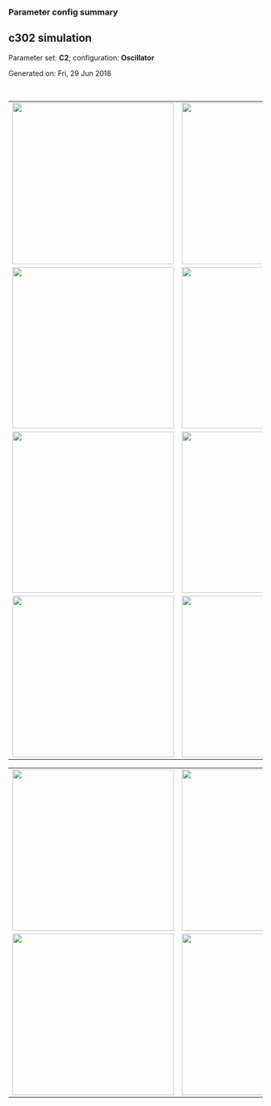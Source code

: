 ### Parameter config summary 
<h2>c302 simulation</h2>
<p>Parameter set: <b>C2</b>; configuration: <b>Oscillator</b></p>
<p>Generated on: Fri, 29 Jun 2018</p><br/>
<table>

<tr>
  <td><a href="images/neurons_C2_Oscillator.png"><img alt=" " src="images/neurons_C2_Oscillator.png" height="320"/></a></td>
  <td><a href="images/traces_neuron_Oscillator_C2.png"><img alt=" " src="images/traces_neuron_Oscillator_C2.png" height="320"/></a></td>
</tr>

<tr>
  <td><a href="images/neuron_activity_C2_Oscillator.png"><img alt=" " src="images/neuron_activity_C2_Oscillator.png" height="320"/></a></td>
  <td><a href="images/traces_neuron_activity_Oscillator_C2.png"><img alt=" " src="images/traces_neuron_activity_Oscillator_C2.png" height="320"/></a></td>
</tr>

<tr>
  <td><a href="images/muscles_C2_Oscillator.png"><img alt=" " src="images/muscles_C2_Oscillator.png" height="320"/></a></td>
  <td><a href="images/traces_muscles_Oscillator_C2.png"><img alt=" " src="images/traces_muscles_Oscillator_C2.png" height="320"/></a></td>
</tr>

<tr>
  <td><a href="images/muscle_activity_C2_Oscillator.png"><img alt=" " src="images/muscle_activity_C2_Oscillator.png" height="320"/></a></td>
  <td><a href="images/traces_muscles_activity_Oscillator_C2.png"><img alt=" " src="images/traces_muscles_activity_Oscillator_C2.png" height="320"/></a></td>
</tr>
</table>
<table>

<tr><td><a href="images/c302_C2_Oscillator_exc_to_neurons.png"><img alt=" " src="images/c302_C2_Oscillator_exc_to_neurons.png" height="320"/></a></td>

  <td><a href="images/c302_C2_Oscillator_inh_to_neurons.png"><img alt=" " src="images/c302_C2_Oscillator_inh_to_neurons.png" height="320"/></a></td>

  <td><a href="images/c302_C2_Oscillator_elec_neurons_neurons.png"><img alt=" " src="images/c302_C2_Oscillator_elec_neurons_neurons.png" height="320"/></a></td></tr>

<tr><td><a href="images/c302_C2_Oscillator_exc_to_muscles.png"><img alt=" " src="images/c302_C2_Oscillator_exc_to_muscles.png" height="320"/></a></td>

  <td><a href="images/c302_C2_Oscillator_inh_to_muscles.png"><img alt=" " src="images/c302_C2_Oscillator_inh_to_muscles.png" height="320"/></a></td></tr>
</table>
